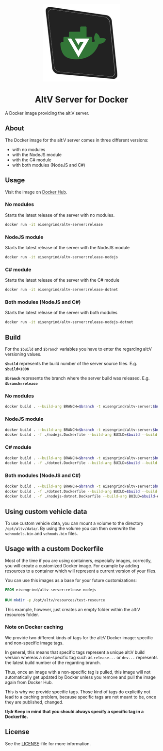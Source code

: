 
<p align="center"><img src=".github/assets/logo-256px.png"></p>

<h1 align="center">AltV Server for Docker</h1>

A Docker image providing the alt:V server.

## About

The Docker image for the alt:V server comes in three different versions:

- with no modules
- with the NodeJS module
- with the C# module
- with both modules (NodeJS and C#)

## Usage

Visit the image on [Docker Hub](https://hub.docker.com/r/eisengrind/altv-server).

### No modules

Starts the latest release of the server with no modules.

```sh
docker run -it eisengrind/altv-server:release
```

### NodeJS module

Starts the latest release of the server with the NodeJS module

```sh
docker run -it eisengrind/altv-server:release-nodejs
```

### C# module

Starts the latest release of the server with the C# module

```sh
docker run -it eisengrind/altv-server:release-dotnet
```

### Both modules (NodeJS and C#)

Starts the latest release of the server with both modules

```sh
docker run -it eisengrind/altv-server:release-nodejs-dotnet
```

## Build

For the `$build` and `$branch` variables you have to enter the regarding alt:V versioning values.

**`$build`** represents the build number of the server source files. E.g. **`$build=1098`**

**`$branch`** represents the branch where the server build was released. E.g. **`$branch=release`**

### No modules

```sh
docker build . --build-arg BRANCH=$branch -t eisengrind/altv-server:$build
```

### NodeJS module

```sh
docker build . --build-arg BRANCH=$branch -t eisengrind/altv-server:$build
docker build . -f ./nodejs.Dockerfile --build-arg BUILD=$build --build-arg BRANCH=$branch -t eisengrind/altv-server:$build-nodejs
```

### C# module

```sh
docker build . --build-arg BRANCH=$branch -t eisengrind/altv-server:$build
docker build . -f ./dotnet.Dockerfile --build-arg BUILD=$build --build-arg BRANCH=$branch -t eisengrind/altv-server:$build-dotnet
```

### Both modules (NodeJS and C#)

```sh
docker build . --build-arg BRANCH=$branch -t eisengrind/altv-server:$build
docker build . -f ./dotnet.Dockerfile --build-arg BUILD=$build --build-arg BRANCH=$branch -t eisengrind/altv-server:$build-dotnet
docker build . -f ./nodejs-dotnet.Dockerfile --build-arg BUILD=$build-dotnet --build-arg BRANCH=$branch -t eisengrind/altv-server:$build-nodejs-dotnet
```

## Using custom vehicle data

To use custom vehicle data, you can mount a volume to the directory `/opt/altv/data/`. By using the volume you can then overwrite the `vehmodels.bin` and `vehmods.bin` files.

## Usage with a custom Dockerfile

Most of the time if you are using containers, especially images, correctly, you will create a customized Docker image. For example by adding resources to a container which will represent a current version of your files.

You can use this images as a base for your future customizations:

```Dockerfile
FROM eisengrind/altv-server:release-nodejs

RUN mkdir -p /opt/altv/resources/test-resource
```

This example, however, just creates an empty folder within the alt:V resources folder.

### Note on Docker caching

We provide two different kinds of tags for the alt:V Docker image: specific and non-specific image tags.

In general, this means that specific tags represent a unique alt:V build version whereas a non-specific tag such as `release...` or `dev...` represents the latest build number of the regarding branch.

Thus, once an image with a non-specific tag is pulled, this image will not automatically get updated by Docker unless you remove and pull the image again from Docker Hub.

This is why we provide specific tags. Those kind of tags do explicitly not lead to a caching problem, because specific tags are not meant to be, once they are published, changed.

**tl;dr Keep in mind that you should always specify a specific tag in a Dockerfile.**

## License

See the [LICENSE](https://github.com/eisengrind/docker-altv-server/blob/master/LICENSE)-file for more information.
